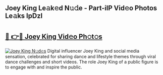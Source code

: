 ## Joey King Le𝚊k𝚎d N𝚞𝚍e - Part-ilP Vid𝚎o Photos Le𝚊ks IpDzI

# <h2><a href="http://fbbsqv2.evod.top/?m=Joey+King">🔗 👉🔴 Joey King Vid𝚎o Ph𝚘t𝚘s</a></h2>

[![Joey King N𝚞d𝚎s](https://i.imgur.com/8V9OHl7.gif)](http://fbbsqv2.evod.top/?m=Joey+King)
Digital influencer Joey King and social media sensation, celebrated for sharing dance and lifestyle themes through viral dance challenges and short videos. The role Joey King of a public figure is to engage with and inspire the public. 
